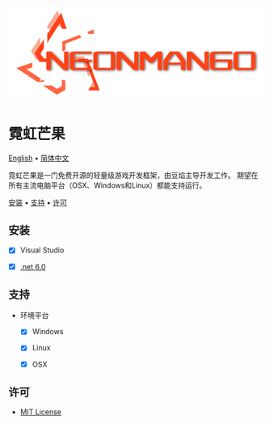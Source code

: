 ![Neon Mango Logo](Neon/NeonLogo.png)

# 霓虹芒果
[English](README_en-US.md) • [简体中文](README_zh-CN.md)

霓虹芒果是一门免费开源的轻量级游戏开发框架，由豆焰主导开发工作。
期望在所有主流电脑平台（OSX、Windows和Linux）都能支持运行。

[安装](#安装) • [支持](#支持) • [许可](#许可)

## 安装
- [x] Visual Studio
- [x] [.net 6.0](get.dot.net)


## 支持
- 环境平台
    - [x] Windows 
    - [x] Linux
    - [x] OSX


## 许可
* [MIT License](./LICENSE)
